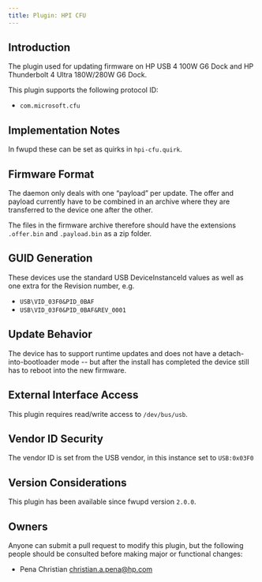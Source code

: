 ```yaml
---
title: Plugin: HPI CFU
---
```


## Introduction

The plugin used for updating firmware on HP USB 4 100W G6 Dock and HP Thunderbolt 4 Ultra 180W/280W G6 Dock.

This plugin supports the following protocol ID:

* `com.microsoft.cfu`

## Implementation Notes

In fwupd these can be set as quirks in `hpi-cfu.quirk`.

## Firmware Format

The daemon only deals with one “payload” per update. The offer and payload currently have to
be combined in an archive where they are transferred to the device one after the other.

The files in the firmware archive therefore should have the extensions `.offer.bin` and `.payload.bin`
as a zip folder.

## GUID Generation

These devices use the standard USB DeviceInstanceId values as well as one extra for
the Revision number, e.g.

* `USB\VID_03F0&PID_0BAF`
* `USB\VID_03F0&PID_0BAF&REV_0001`

## Update Behavior

The device has to support runtime updates and does not have a detach-into-bootloader mode -- but
after the install has completed the device still has to reboot into the new firmware.

## External Interface Access

This plugin requires read/write access to `/dev/bus/usb`.

## Vendor ID Security

The vendor ID is set from the USB vendor, in this instance set to `USB:0x03F0`

## Version Considerations

This plugin has been available since fwupd version `2.0.0`.

## Owners

Anyone can submit a pull request to modify this plugin, but the following people should be
consulted before making major or functional changes:

* Pena Christian <christian.a.pena@hp.com>
